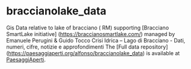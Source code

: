 # braccianolake_data
Gis Data relative to lake of bracciano ( RM)  supporting [Bracciano SmartLake initiative] (https://braccianosmartlake.com/) managed by Emanuele Perugini & Guido Tocco 
Crisi Idrica – Lago di Bracciano - Dati, numeri, cifre, notizie e approfondimenti
The [Full data repository] (https://paesaggiaperti.org/alfonso/braccianolake_data) 
is available at [PaesaggiAperti](https://paesaggiaperti.org).
